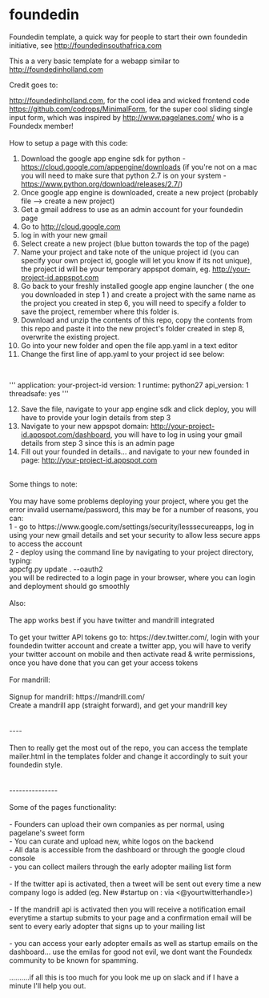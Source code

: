 foundedin
=========

Foundedin template, a quick way for people to start their own foundedin initiative, see http://foundedinsouthafrica.com

This a a very basic template for a webapp similar to http://foundedinholland.com

Credit goes to:

http://foundedinholland.com, for the cool idea and wicked frontend code<br>
https://github.com/codrops/MinimalForm, for the super cool sliding single input form, which was inspired by http://www.pagelanes.com/ who is a Foundedx member!<br>
<br>
How to setup a page with this code:<br>
1) Download the google app engine sdk for python - https://cloud.google.com/appengine/downloads (if you're not on a mac you will need to make sure that python 2.7 is on your system - https://www.python.org/download/releases/2.7/)<br>
2) Once google app engine is downloaded, create a new project (probably file --> create a new project)<br>
3) Get a gmail address to use as an admin account for your foundedin page<br>
4) Go to http://cloud.google.com<br>
5) log in with your new gmail<br>
6) Select create a new project (blue button towards the top of the page)<br>
7) Name your project and take note of the unique project id (you can specify your own project id, google will let you know if its not unique), the project id will be your temporary appspot domain, eg. http://your-project-id.appspot.com<br>
8) Go back to your freshly installed google app engine launcher ( the one you downloaded in step 1 ) and create a project with the same name as the project you created in step 6, you will need to specify a folder to save the project, remember where this folder is.<br>
9) Download and unzip the contents of this repo, copy the contents from this repo and paste it into the new project's folder created in step 8, overwrite the existing project.<br>
10) Go into your new folder and open the file app.yaml in a text editor<br>
11) Change the first line of app.yaml to your project id see below:<br>
<br>

'''
application: your-project-id
version: 1
runtime: python27
api_version: 1
threadsafe: yes
'''

12) Save the file, navigate to your app engine sdk and click deploy, you will have to provide your login details from step 3<br>
13) Navigate to your new appspot domain: http://your-project-id.appspot.com/dashboard, you will have to log in using your gmail details from step 3 since this is an admin page<br>
14) Fill out your founded in details... and navigate to your new founded in page: http://your-project-id.appspot.com<br>
<br>
Some things to note:<br>
<br>
You may have some problems deploying your project, where you get the error invalid username/password, this may be for a number of reasons, you can:<br>
1 - go to https://www.google.com/settings/security/lesssecureapps, log in using your new gmail details and set your security to allow less secure apps to access the account<br>
2 - deploy using the command line by navigating to your project directory, typing:<br>
appcfg.py update . --oauth2<br>
you will be redirected to a login page in your browser, where you can login and deployment should go smoothly<br>
<br>
Also:<br>
<br>
The app works best if you have twitter and mandrill integrated<br>
<br>
To get your twitter API tokens go to: https://dev.twitter.com/, login with your foundedin twitter account and create a twitter app, you will have to verify your twitter account on mobile and then activate read & write permissions, once you have done that you can get your access tokens<br>
<br>
For mandrill:<br>
<br>
Signup for mandrill: https://mandrill.com/<br>
Create a mandrill app (straight forward), and get your mandrill key<br>
<br>
<br>
----<br>
<br>
Then to really get the most out of the repo, you can access the template mailer.html in the templates folder and change it accordingly to suit your foundedin style.<br>
<br>
<br>
---------------<br>
<br>
Some of the pages functionality:<br>
<br>
- Founders can upload their own companies as per normal, using pagelane's sweet form<br>
- You can curate and upload new, white logos on the backend<br>
- All data is accessible from the dashboard or through the google cloud console<br>
- you can collect mailers through the early adopter mailing list form<br>
<br>
- If the twitter api is activated, then a tweet will be sent out every time a new company logo is added (eg. New #startup on <bitly link>: <startup name> via <@yourtwitterhandle>)<br>
<br>
- If the mandrill api is activated then you will receive a notification email everytime a startup submits to your page and a confirmation email will be sent to every early adopter that signs up to your mailing list<br>
<br>
- you can access your early adopter emails as well as startup emails on the dashboard... use the emilas for good not evil, we dont want the Foundedx community to be known for spamming.<br>
<br>
..........if all this is too much for you look me up on slack and if I have a minute I'll help you out.




